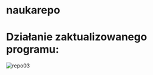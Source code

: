# naukarepo
# Działanie zaktualizowanego programu:
![repo03](https://user-images.githubusercontent.com/44462078/48154614-5c524700-e2c9-11e8-889a-7c2a708ffe39.jpg)
